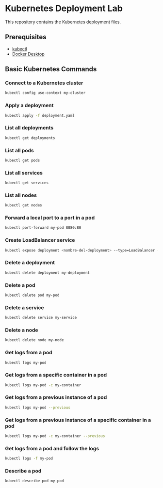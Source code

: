 # Kubernetes Deployment Lab

This repository contains the Kubernetes deployment files.

## Prerequisites

- [kubectl](https://kubernetes.io/docs/tasks/tools/install-kubectl/)
- [Docker Desktop](https://www.docker.com/products/docker-desktop)

## Basic Kubernetes Commands

### Connect to a Kubernetes cluster

```bash
kubectl config use-context my-cluster
```

### Apply a deployment

```bash
kubectl apply -f deployment.yaml
```

### List all deployments

```bash
kubectl get deployments
```

### List all pods

```bash
kubectl get pods
```

### List all services

```bash
kubectl get services
```

### List all nodes

```bash
kubectl get nodes
```

### Forward a local port to a port in a pod

```bash
kubectl port-forward my-pod 8080:80
```
### Create LoadBalancer service

```bash
kubectl expose deployment <nombre-del-deployment> --type=LoadBalancer --port=<puerto-externo> --target-port=<puerto-interno-k8s>
```

### Delete a deployment

```bash
kubectl delete deployment my-deployment
```

### Delete a pod

```bash
kubectl delete pod my-pod
```

### Delete a service

```bash
kubectl delete service my-service
```

### Delete a node

```bash
kubectl delete node my-node
```

### Get logs from a pod

```bash
kubectl logs my-pod
```

### Get logs from a specific container in a pod

```bash
kubectl logs my-pod -c my-container
```

### Get logs from a previous instance of a pod

```bash
kubectl logs my-pod --previous
```

### Get logs from a previous instance of a specific container in a pod

```bash
kubectl logs my-pod -c my-container --previous
```

### Get logs from a pod and follow the logs

```bash
kubectl logs -f my-pod
```

### Describe a pod

```bash
kubectl describe pod my-pod
```


